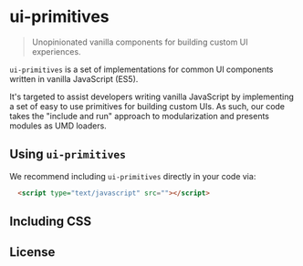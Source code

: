 # ui-primitives

> Unopinionated vanilla components for building custom UI experiences.

`ui-primitives` is a set of implementations for common UI components written
in vanilla JavaScript (ES5).

It's targeted to assist developers writing vanilla JavaScript by implementing
a set of easy to use primitives for building custom UIs. As such, our code takes
the "include and run" approach to modularization and presents modules as UMD
loaders.

## Using `ui-primitives`

We recommend including `ui-primitives` directly in your code via:

````HTML
  <script type="text/javascript" src=""></script>
````

## Including CSS

## License

